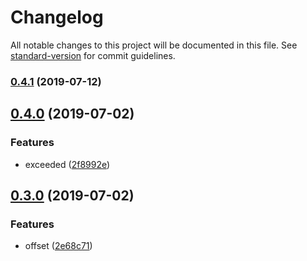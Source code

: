 # Changelog

All notable changes to this project will be documented in this file. See [standard-version](https://github.com/conventional-changelog/standard-version) for commit guidelines.

### [0.4.1](https://github.com/tebaly/expires-unixtime/compare/v0.4.0...v0.4.1) (2019-07-12)



## [0.4.0](https://github.com/tebaly/expires-unixtime/compare/v0.3.0...v0.4.0) (2019-07-02)


### Features

* exceeded ([2f8992e](https://github.com/tebaly/expires-unixtime/commit/2f8992e))



## [0.3.0](https://github.com/tebaly/expires-unixtime/compare/v0.2.0...v0.3.0) (2019-07-02)


### Features

* offset ([2e68c71](https://github.com/tebaly/expires-unixtime/commit/2e68c71))
